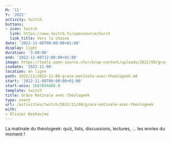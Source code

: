```yaml
---
M: '11'
Y: '2022'
activity: twitch
buttons:
- icon: twitch
  link: https://www.twitch.tv/opensourcechurch
  link_title: Vers la chaine
date: '2022-11-08T09:00:00+01:00'
display: light
duration: '3:00:00'
end: '2022-11-08T12:00:00+01:00'
image: https://tools.open-source.church/wp-content/uploads/2022/09/grace-matinale.jpg
isodate: '2022-11-08'
location: en ligne
path: 2022/11/2022-11-08-grace-matinale-avec-theologeek.md
start: '2022-11-08T09:00:00+01:00'
start-unix: 1667894400.0
template: twitch
title: Grâce Matinale avec théologeek
type: event
url: /activities/twitch/2022/11/08/grace-matinale-avec-theologeek
with:
- Olivier Keshavjee
---
```

La matinale du théologeek: quiz, lists, discussions, lectures, ... les envies du moment !